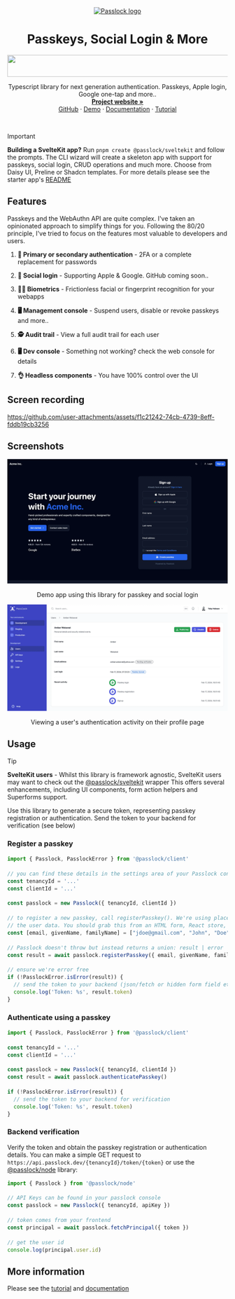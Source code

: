 ﻿<!-- 
The pnpm script build:readme replaces tokens 
in README.template.md and outputs to README.md
-->
<div align="center">
  <a href="https://github.com/passlock-dev/passlock">
    <img src="https://passlock-assets.b-cdn.net/images/passlock-logo.svg" alt="Passlock logo" width="80" height="80">
  </a>
</div>

<h1 align="center">Passkeys, Social Login & More</h1>

<a name="readme-top"></a>
<div align="center">
  <picture align="center">
    <source srcset="https://passlock-assets.b-cdn.net/images/client-repo-banner.dark.svg" media="(prefers-color-scheme: dark)" />
    <img align="center" width=550 height=50 src="https://passlock-assets.b-cdn.net/images/client-repo-banner.svg" />
  </picture>
  <p align="center">
    Typescript library for next generation authentication. Passkeys, Apple login, Google one-tap and more..
    <br />
    <a href="https://passlock.dev"><strong>Project website »</strong></a>
    <br />
    <a href="https://github.com/passlock-dev/passlock">GitHub</a>
    ·
    <a href="https://d1rl0ue18b0151.cloudfront.net">Demo</a>
    ·
    <a href="https://docs.passlock.dev">Documentation</a>
    ·
    <a href="https://docs.passlock.dev/docs/tutorial/introduction">Tutorial</a>
  </p>
</div>

<br />

> [!IMPORTANT]  
> **Building a SvelteKit app?** Run `pnpm create @passlock/sveltekit` and follow the prompts. The CLI wizard will create a skeleton app with support for passkeys, social login, CRUD operations and much more. Choose from Daisy UI, Preline or Shadcn templates. For more details please see the starter app's [README](./packages/create-sveltekit/docs)

## Features

Passkeys and the WebAuthn API are quite complex. I've taken an opinionated approach to simplify things for you. Following the 80/20 principle, I've tried to focus on the features most valuable to developers and users.

1. **🔐 Primary or secondary authentication** - 2FA or a complete replacement for passwords

2. **🚀 Social login** - Supporting Apple & Google. GitHub coming soon..

3. **☝🏻 Biometrics** - Frictionless facial or fingerprint recognition for your webapps

4. **🖥️ Management console** - Suspend users, disable or revoke passkeys and more..

5. **🕵️ Audit trail** - View a full audit trail for each user

6. **🖥️ Dev console** - Something not working? check the web console for details

7. **👌 Headless components** - You have 100% control over the UI

## Screen recording

https://github.com/user-attachments/assets/f1c21242-74cb-4739-8eff-fddb19cb3256

## Screenshots

![SvelteKit template using this library](./README_assets/preline.dark.webp)
<p align="center">Demo app using this library for passkey and social login</p>

![Passlock user profile](./README_assets/console.webp)
<p align="center">Viewing a user's authentication activity on their profile page</p>

## Usage

> [!TIP]
> **SvelteKit users** - Whilst this library is framework agnostic, SvelteKit users may want to check out the [@passlock/sveltekit](./packages/sveltekit/) wrapper This offers several enhancements, including UI components, form action helpers and Superforms support.

Use this library to generate a secure token, representing passkey registration or authentication. Send the token to your backend for verification (see below)

### Register a passkey

```typescript
import { Passlock, PasslockError } from '@passlock/client'

// you can find these details in the settings area of your Passlock console
const tenancyId = '...'
const clientId = '...'

const passlock = new Passlock({ tenancyId, clientId })

// to register a new passkey, call registerPasskey(). We're using placeholders for 
// the user data. You should grab this from an HTML form, React store, Redux etc.
const [email, givenName, familyName] = ["jdoe@gmail.com", "John", "Doe"]

// Passlock doesn't throw but instead returns a union: result | error
const result = await passlock.registerPasskey({ email, givenName, familyName })

// ensure we're error free
if (!PasslockError.isError(result)) {
  // send the token to your backend (json/fetch or hidden form field etc)
  console.log('Token: %s', result.token)
}
```

### Authenticate using a passkey

```typescript
import { Passlock, PasslockError } from '@passlock/client'

const tenancyId = '...'
const clientId = '...'

const passlock = new Passlock({ tenancyId, clientId })
const result = await passlock.authenticatePasskey()

if (!PasslockError.isError(result)) {
  // send the token to your backend for verification
  console.log('Token: %s', result.token)
}
```

### Backend verification

Verify the token and obtain the passkey registration or authentication details. You can make a simple GET request to `https://api.passlock.dev/{tenancyId}/token/{token}` or use the [@passlock/node][node] library:

```typescript
import { Passlock } from '@passlock/node'

// API Keys can be found in your passlock console
const passlock = new Passlock({ tenancyId, apiKey })

// token comes from your frontend
const principal = await passlock.fetchPrincipal({ token })

// get the user id
console.log(principal.user.id)
```

## More information

Please see the [tutorial][tutorial] and [documentation][docs]

[contact]: https://passlock.dev/contact
[tutorial]: https://docs.passlock.dev/docs/tutorial/introduction
[docs]: https://docs.passlock.dev
[node]: https://www.npmjs.com/package/@passlock/node
[melt]: https://melt-ui.com
[shadcn]: https://www.shadcn-svelte.com